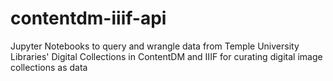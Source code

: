 # contentdm-iiif-api
Jupyter Notebooks to query and wrangle data from Temple University Libraries' Digital Collections in ContentDM and IIIF for curating digital image collections as data
